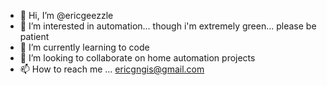 - 👋 Hi, I’m @ericgeezzle
- 👀 I’m interested in automation... though i'm extremely green... please be patient
- 🌱 I’m currently learning to code
- 💞️ I’m looking to collaborate on home automation projects
- 📫 How to reach me ... ericgngis@gmail.com

<!---
ericgeezzle/ericgeezzle is a ✨ special ✨ repository because its `README.md` (this file) appears on your GitHub profile.
You can click the Preview link to take a look at your changes.
--->
